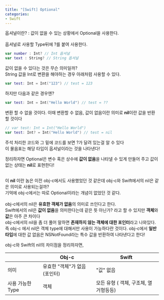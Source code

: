 ```yaml
---
title: "[Swift] Optional"
categories:
- Swift
---
```


옵셔널이란? : 값이 없을 수 있는 상황에서 Optional을 사용한다. <br>
<br>
옵셔널로 사용할 Type뒤에 ?를 붙여 사용한다. <br>
```swift
var number : Int? // Int 옵셔널 
var text : String? // String 옵셔널
```

값이 없을 수 있다는 것은 무슨 의미일까? <br>
String  값을 Int로 변환을 해야하는 경우 아래처럼 사용할 수 있다.<br>
```swift
var test: Int = Int("123") // test = 123
```

하지만 다음과 같은 경우엔?
```swift
var test: Int = Int("Hello World") // test = ??
```
변환 할 수 없을 것이다. 이때 변환할 수 없음, 값이 없음이란 의미로 **nil**이란 값을 반환할 것이다 <br>

```swift
// var test: Int = Int("Hello World") 
var test: Int? = Int("Hello World") // test = nil
```
주석 처리한 코드와 그 밑에 코드를 보면 ?가 달려 있는걸 알 수 있다 <br>
이 물음표는 해당 타입이 옵셔널이라는 것을 나타낸다! <br>

정리하자면 Optional은 변수 혹은 상수에 **값이 없음**을 나타낼 수 있게 만들어 주고 값이 없는 상태는 **nil**로 표현한다!<br>
<br>

이 **nil** 이란 놈은 이전 obj-c에서도 사용했었던 것 같은데 obj-c와 Swift에서의 nil은 같은 의미로 사용되는걸까? <br>
기억에 obj-c에서는 따로 Optional이라는 개념이 없었던 것 같다.<br>
<br>
obj-c에서의 nil은 **유효한 객체가 없음**의 의미로 쓰인다고 한다. <br>
Swift에서의 nil은 **값이 없음**을 의미한다는데 같은 뜻 아닌가? 라고 할 수 있지만 **객체**와 **값**은 아주 큰 차이다<br>
obj-c에서의 nil을 좀 더 풀어 말하면 **존재하지 않는 객체에 대한 포인터**라고 나와있다. <br>
즉 obj-c 에서 nil은 객체 type에 대해서만 사용이 가능하다란 것이다. obj-c에서 **일반 타입**에 대한 값 없음은 NSNotFound라는 특수 값을 반환하여 나타낸다고 한다!<br>

obj-c와 Swift의 nil의 차이점을 정리하자면,<br>


|  | Obj-c | Swift |
| -------- | -------- | -------- |
| 의미     | 유효한 "객체"가 없음(포인터)     |  "값" 없음     |
| 사용 가능한 Type     | 객체     | 모든 유형 ( 객체, 구조체, 열거형등등)     |
